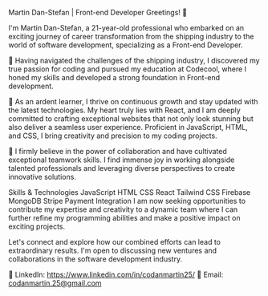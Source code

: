 Martin Dan-Stefan | Front-end Developer
Greetings! 👋

I'm Martin Dan-Stefan, a 21-year-old professional who embarked on an exciting journey of career transformation from the shipping industry to the world of software development, specializing as a Front-end Developer.

🚢 Having navigated the challenges of the shipping industry, I discovered my true passion for coding and pursued my education at Codecool, where I honed my skills and developed a strong foundation in Front-end development.

💼 As an ardent learner, I thrive on continuous growth and stay updated with the latest technologies. My heart truly lies with React, and I am deeply committed to crafting exceptional websites that not only look stunning but also deliver a seamless user experience. Proficient in JavaScript, HTML, and CSS, I bring creativity and precision to my coding projects.

🤝 I firmly believe in the power of collaboration and have cultivated exceptional teamwork skills. I find immense joy in working alongside talented professionals and leveraging diverse perspectives to create innovative solutions.

Skills & Technologies
JavaScript
HTML
CSS
React
Tailwind CSS
Firebase
MongoDB
Stripe Payment Integration
I am now seeking opportunities to contribute my expertise and creativity to a dynamic team where I can further refine my programming abilities and make a positive impact on exciting projects.

Let's connect and explore how our combined efforts can lead to extraordinary results. I'm open to discussing new ventures and collaborations in the software development industry.

🔗 LinkedIn: https://www.linkedin.com/in/codanmartin25/
📧 Email: codanmartin.25@gmail.com
